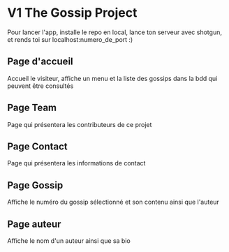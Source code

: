 # V1 The Gossip Project

Pour lancer l'app, installe le repo en local, lance ton serveur avec shotgun, et rends toi sur localhost:numero_de_port :)

## Page d'accueil

Accueil le visiteur, affiche un menu et la liste des gossips dans la bdd qui peuvent être consultés

## Page Team

Page qui présentera les contributeurs de ce projet

## Page Contact

Page qui présentera les informations de contact

## Page Gossip

Affiche le numéro du gossip sélectionné et son contenu ainsi que l'auteur

## Page auteur

Affiche le nom d'un auteur ainsi que sa bio
